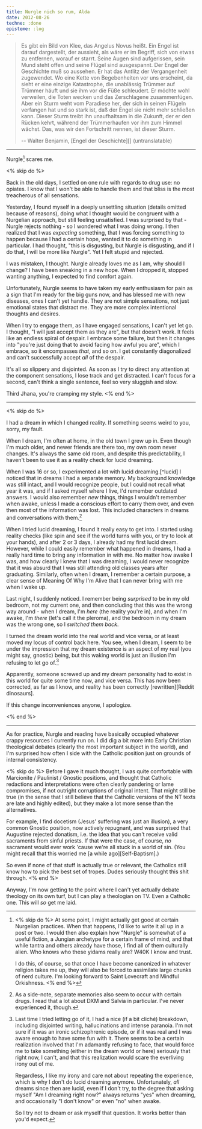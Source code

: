 ```yaml
---
title: Nurgle nich so rum, Alda
date: 2012-08-26
techne: :done
episteme: :log
---
```


> Es gibt ein Bild von Klee, das Angelus Novus heißt. Ein Engel ist darauf dargestellt, der aussieht, als wäre er im Begriff, sich von etwas zu entfernen, worauf er starrt. Seine Augen sind aufgerissen, sein Mund steht offen und seine Flügel sind ausgespannt. Der Engel der Geschichte muß so aussehen. Er hat das Antlitz der Vergangenheit zugewendet. Wo eine Kette von Begebenheiten vor uns erscheint, da sieht er eine einzige Katastrophe, die unablässig Trümmer auf Trümmer häuft und sie ihm vor die Füße schleudert. Er möchte wohl verweilen, die Toten wecken und das Zerschlagene zusammenfügen. Aber ein Sturm weht vom Paradiese her, der sich in seinen Flügeln verfangen hat und so stark ist, daß der Engel sie nicht mehr schließen kann. Dieser Sturm treibt ihn unaufhaltsam in die Zukunft, der er den Rücken kehrt, während der Trümmerhaufen vor ihm zum Himmel wächst. Das, was wir den Fortschritt nennen, ist dieser Sturm.
>
> -- Walter Benjamin, [Engel der Geschichte][] (untranslatable)

---

Nurgle[^nurgle] scares me.

[^nurgle]:
    <% skip do %>
    At some point, I might actually get good at certain Nurgelian practices. When that happens, I'd like to write it all up in a post or two. I would then also explain how "Nurgle" is somewhat of a useful fiction, a Jungian archetype for a certain frame of mind, and that while tantra and others already have those, I find all of them culturally alien. Who knows who these yidams really are? W40K I know and trust.

    I do this, of course, so that once I have become canonized in whatever religion takes me up, they will also be forced to assimilate large chunks of nerd culture. I'm looking forward to Saint Lovecraft and Mindful Orkishness.
    <% end %>

<% skip do %>

Back in the old days, I settled on one rule with regards to drug use: no opiates. I know that I won't be able to handle them and that bliss is the most treacherous of all sensations.

Yesterday, I found myself in a deeply unsettling situation (details omitted because of reasons), doing what I thought would be congruent with a Nurgelian approach, but still feeling unsatisfied. I was surprised by that - Nurgle rejects nothing - so I wondered what I was doing wrong. I then realized that I was *expecting* something, that I was forcing something to happen because I had a certain hope, wanted it to do something in particular. I had thought, "this is disgusting, but Nurgle is disgusting, and if I do that, I will be more like Nurgle". Yet I felt stupid and rejected.

I was mistaken, I thought. Nurgle already loves me as I am, why should I change? I have been sneaking in a new hope. When I dropped it, stopped wanting anything, I expected to find comfort again.

Unfortunately, Nurgle seems to have taken my early enthusiasm for pain as a sign that I'm ready for the big guns now, and has blessed me with new diseases, ones I can't yet handle. They are not simple sensations, not just emotional states that distract me. They are more complex intentional thoughts and desires.

When I try to engage them, as I have engaged sensations, I can't yet let go. I thought, "I will just accept them as they are", but that doesn't work. It feels like an endless spiral of despair. I embrace some failure, but then it changes into "you're just doing that to avoid facing how awful you are", which I embrace, so it encompasses *that*, and so on. I get constantly diagonalized and can't successfully accept *all* of the despair.

It's all so slippery and disjointed. As soon as I try to direct any attention at the component sensations, I lose track and get distracted. I can't focus for a second, can't think a single sentence, feel so very sluggish and slow.

Third Jhana, you're cramping my style.
<% end %>

---

<% skip do %>

I had a dream in which I changed reality. If something seems weird to you, sorry, my fault.

When I dream, I'm often at home, in the old town I grew up in. Even though I'm much older, and newer friends are there too, my own room never changes. It's always the same old room, and despite this predictability, I haven't been to use it as a reality check for lucid dreaming.

When I was 16 or so, I experimented a lot with lucid dreaming.[^lucid] I noticed that in dreams I had a separate memory. My background knowledge was still intact, and I would recognize people, but I could not recall what year it was, and if I asked myself where I live, I'd remember outdated answers. I would also remember *new* things, things I wouldn't remember when awake, unless I made a conscious effort to carry them over, and even then most of the information was lost. This included characters in dreams and conversations with them.[^side]

[^side]: As a side-note, separate memories also seem to occur with certain drugs. I read that a lot about DXM and Salvia in particular. I've never experienced it, though.

When I tried lucid dreaming, I found it really easy to get into. I started using reality checks (like spin and see if the world turns with you, or try to look at your hands), and after 2 or 3 days, I already had my first lucid dream. However, while I could easily remember what happened in dreams, I had a really hard time to bring any information in with me. No matter how awake I was, and how clearly I knew that I was dreaming, I would never recognize that it was absurd that I was still attending old classes years after graduating. Similarly, often when I dream, I remember a certain purpose, a clear sense of Meaning Of Why I'm Alive that I can never bring with me when I wake up.

Last night, I suddenly noticed. I remember being *surprised* to be in my old bedroom, not my current one, and then concluding that this was the wrong way around - when I dream, I'm *here* (the reality you're in), and when I'm awake, I'm *there* (let's call it the pleroma), and the bedroom in my dream was the wrong one, so I *switched them back*.

I turned the dream world into the real world and vice versa, or at least moved my locus of control back here. You see, when I dream, I seem to be under the impression that my dream existence is an aspect of my real (you might say, gnostic) being, but this waking world is just an illusion I'm refusing to let go of.[^letgo]

[^letgo]:
    Last time I tried letting go of it, I had a nice (if a bit cliché) breakdown, including disjointed writing, hallucinations and intense paranoia. I'm not sure if it was an ironic schizophrenic episode, or if it was real and I was aware enough to have some fun with it. There seems to be a certain realization involved that I'm adamantly refusing to face, that would force me to take something (either in the dream world or here) seriously that right now, I can't, and that this realization would scare the everliving irony out of me.

    Regardless, I like my irony and care not about repeating the experience, which is why I don't do lucid dreaming anymore. Unfortunately, *all* dreams since then are lucid, even if I don't try, to the degree that asking myself "Am I dreaming right now?" always returns "yes" when dreaming, and occasionally "I don't know" or even "no" when awake.

    So I try not to dream or ask myself that question. It works better than you'd expect.

Apparently, someone screwed up and my dream personality had to exist in this world for quite some time now, and vice versa. This has now been corrected, as far as I know, and reality has been correctly [rewritten][Reddit dinosaurs].

If this change inconveniences anyone, I apologize.

<% end %>

---

As for practice, Nurgle and reading have basically occupied whatever crappy resources I currently run on. I did dig a bit more into Early Christian theological debates (clearly the most important subject in the world), and I'm surprised how often I side with the Catholic position just on grounds of internal consistency.

<% skip do %>
Before I gave it much thought, I was quite comfortable with Marcionite / Paulinist / Gnostic positions, and thought that Catholic redactions and interpretations were often clearly pandering or lame compromises, if not outright corruptions of original intent. That might still be true (in the sense that I still believe that the Catholic versions of the NT texts are late and highly edited), but they make a lot more sense than the alternatives.

For example, I find docetism (Jesus' suffering was just an illusion), a very common Gnostic position, now actively repugnant, and was surprised that Augustine rejected donatism, i.e. the idea that you can't receive valid sacraments from sinful priests. If that were the case, of course, *no* sacrament would ever work 'cause we're all stuck in a world of sin. (You might recall that this worried me [a while ago][Self-Baptism].) 

So even if none of that stuff is actually true or relevant, the Catholics still know how to pick the best set of tropes. Dudes seriously thought this shit through.
<% end %>

Anyway, I'm now getting to the point where I can't yet actually debate theology on its own turf, but I can play a theologian on TV. Even a Catholic one. This will *so* get me laid.
